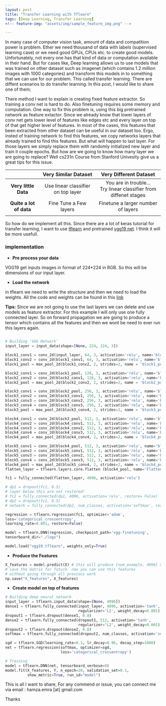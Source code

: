 ```yaml
---
layout: post
title: "Transfer Learning with Tflearn"
tags: [Deep Learning, Transfer Learning]
<!-- feature-img: "assets/img/sample_feature_img.png" -->

---
```



In many case of computer vision task, amount of data and compatition power is problem. Ether we need thousand of data with labels (supervised learning case) or we need good GPUs, CPUs etc. to create good models. Unfortunately, not every one has that kind of data or computation available in their hand. But for cases like, Deep learning allows us to use models that was trained on other dataset such as imagenet (which contains 1.2 million images with 1000 categories) and transform this models in to something that we can use for our problem. This called transfer learning. There are diffent scenarios to do transfer learning. In this post, I would like to share one of them;

There method I want to explain is creating fixed feature extractor. So training a conv net is hard to do. Also finetuning requires some memory and computation. One way to fix this problem is, using this big pretrained network as feature extactor. Since we already know that lower layers of conv net gets lower level of features like edges etc and every layer on top of that get higher level of features. In most of the cases, this features that been extracted from other dataset can be useful in our dataset too. Ergo, insted of training network to find this features, we copy networks layers that already trained to find this features. But what will happen to last layer. For those layers we simply replace them with randomly initialized new layer and train it couple epochs. But how are we going to know how many layer we are going to replace? Well cs231n Course from Stanford Univesity give us a great tips for this issue. 

|                         |        Very Similar Dataset        |          Very Different Dataset          |
| :---------------------: | :--------------------------------: | :--------------------------------------: |
|  **Very little Data**   | Use linear classifier on top layer | You are in trouble... <br /> Try linear classifier from diffenet stages |
| **Quite a lot of data** |       Fine Tune a Few layers       |    Finetune a larger number of layers    |
|                         |                                    |                                          |

 So how do we implement all this. Since there are a lot of keras tutorial for transfer learning, I want to use [tflearn](http://tflearn.org/) and pretrained [vgg19 net](https://arxiv.org/pdf/1409.1556.pdf). I think it will be more usefull.

### implementation 

* **Pre process your data** 

VGG19 get inputs images in format of 224*224 in RGB. So this will be dimensions of our input layer. 

* **Load the network** 

in tflearn we need to write the structure and then we need to load the weights. All the code and weights can be found in this [link](https://github.com/AhmetHamzaEmra/tflearn_VGG19)

**Tips:** Since we are not going to use the last layers we can delete and use models as feature extractor. For this example I will only use one fully connected layer. So on forward propagation we are going to produce a tensor which contains all the features and then we wont be need to ever run this layers again. 

``` python
 
# Building 'VGG Network'
input_layer = input_data(shape=[None, 224, 224, 3])

block1_conv1 = conv_2d(input_layer, 64, 3, activation='relu', name='block1_conv1')
block1_conv2 = conv_2d(block1_conv1, 64, 3, activation='relu', name='block1_conv2')
block1_pool = max_pool_2d(block1_conv2, 2, strides=2, name = 'block1_pool')

block2_conv1 = conv_2d(block1_pool, 128, 3, activation='relu', name='block2_conv1')
block2_conv2 = conv_2d(block2_conv1, 128, 3, activation='relu', name='block2_conv2')
block2_pool = max_pool_2d(block2_conv2, 2, strides=2, name = 'block2_pool')

block3_conv1 = conv_2d(block2_pool, 256, 3, activation='relu', name='block3_conv1')
block3_conv2 = conv_2d(block3_conv1, 256, 3, activation='relu', name='block3_conv2')
block3_conv3 = conv_2d(block3_conv2, 256, 3, activation='relu', name='block3_conv3')
block3_conv4 = conv_2d(block3_conv3, 256, 3, activation='relu', name='block3_conv4')
block3_pool = max_pool_2d(block3_conv4, 2, strides=2, name = 'block3_pool')

block4_conv1 = conv_2d(block3_pool, 512, 3, activation='relu', name='block4_conv1')
block4_conv2 = conv_2d(block4_conv1, 512, 3, activation='relu', name='block4_conv2')
block4_conv3 = conv_2d(block4_conv2, 512, 3, activation='relu', name='block4_conv3')
block4_conv4 = conv_2d(block4_conv3, 512, 3, activation='relu', name='block4_conv4')
block4_pool = max_pool_2d(block4_conv4, 2, strides=2, name = 'block4_pool')

block5_conv1 = conv_2d(block4_pool, 512, 3, activation='relu', name='block5_conv1')
block5_conv2 = conv_2d(block5_conv1, 512, 3, activation='relu', name='block5_conv2')
block5_conv3 = conv_2d(block5_conv2, 512, 3, activation='relu', name='block5_conv3')
block5_conv4 = conv_2d(block5_conv3, 512, 3, activation='relu', name='block5_conv4')
block4_pool = max_pool_2d(block5_conv4, 2, strides=2, name = 'block4_pool')
flatten_layer = tflearn.layers.core.flatten (block4_pool, name='Flatten')

fc1 = fully_connected(flatten_layer, 4096, activation='relu')

# dp1 = dropout(fc1, 0.5)
# layer below this are not restored!
# fc2 = fully_connected(dp1, 4096, activation='relu', restore= False)
# dp2 = dropout(fc2, 0.5)
# network = fully_connected(dp2, num_classes, activation='softmax', restore=False)

regression = tflearn.regression(fc1, optimizer='adam',
loss='categorical_crossentropy',
learning_rate=0.001, restore=False)

model = tflearn.DNN(regression, checkpoint_path='vgg-finetuning',
tensorboard_dir="./logs")

model.load("vgg19.tflearn", weights_only=True)

```

* **Produce the Features**

``` python
X_features = model.predict(X) # this will produce [num_example, 4096] matrix
# save the matrix for future  now you can use this features
# without going through all previous work
np.save("X_features", X_features)
```

* **Create model on top of features**

``` python
# Building deep neural network
input_layer = tflearn.input_data(shape=[None, 4096])
dense1 = tflearn.fully_connected(input_layer, 4096, activation='tanh',
                                 regularizer='L2', weight_decay=0.001)
dropout1 = tflearn.dropout(dense1, 0.8)
dense2 = tflearn.fully_connected(dropout1, 512, activation='tanh',
                                 regularizer='L2', weight_decay=0.001)
dropout2 = tflearn.dropout(dense2, 0.8)
softmax = tflearn.fully_connected(dropout2, num_classes, activation='softmax')

sgd = tflearn.SGD(learning_rate=0.1, lr_decay=0.96, decay_step=1000)
net = tflearn.regression(softmax, optimizer=sgd, 
                         loss='categorical_crossentropy')

# Training
model = tflearn.DNN(net, tensorboard_verbose=0)
model.fit(X_features, Y, n_epoch=20, validation_set=0.1,
          show_metric=True, run_id="model")
```



This is all I want to share, For any commend or issue, you can connect me via email : hamza.emra [at] gmail.com 

Thanks